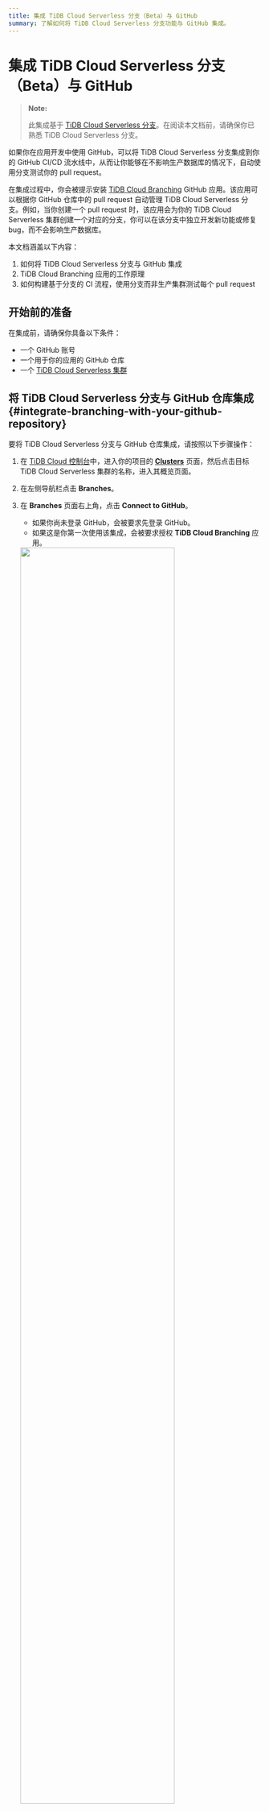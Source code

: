 ```yaml
---
title: 集成 TiDB Cloud Serverless 分支（Beta）与 GitHub
summary: 了解如何将 TiDB Cloud Serverless 分支功能与 GitHub 集成。
---
```


# 集成 TiDB Cloud Serverless 分支（Beta）与 GitHub

> **Note:**
>
> 此集成基于 [TiDB Cloud Serverless 分支](/tidb-cloud/branch-overview.md)。在阅读本文档前，请确保你已熟悉 TiDB Cloud Serverless 分支。

如果你在应用开发中使用 GitHub，可以将 TiDB Cloud Serverless 分支集成到你的 GitHub CI/CD 流水线中，从而让你能够在不影响生产数据库的情况下，自动使用分支测试你的 pull request。

在集成过程中，你会被提示安装 [TiDB Cloud Branching](https://github.com/apps/tidb-cloud-branching) GitHub 应用。该应用可以根据你 GitHub 仓库中的 pull request 自动管理 TiDB Cloud Serverless 分支。例如，当你创建一个 pull request 时，该应用会为你的 TiDB Cloud Serverless 集群创建一个对应的分支，你可以在该分支中独立开发新功能或修复 bug，而不会影响生产数据库。

本文档涵盖以下内容：

1. 如何将 TiDB Cloud Serverless 分支与 GitHub 集成
2. TiDB Cloud Branching 应用的工作原理
3. 如何构建基于分支的 CI 流程，使用分支而非生产集群测试每个 pull request

## 开始前的准备

在集成前，请确保你具备以下条件：

- 一个 GitHub 账号
- 一个用于你的应用的 GitHub 仓库
- 一个 [TiDB Cloud Serverless 集群](/tidb-cloud/create-tidb-cluster-serverless.md)

## 将 TiDB Cloud Serverless 分支与 GitHub 仓库集成 {#integrate-branching-with-your-github-repository}

要将 TiDB Cloud Serverless 分支与 GitHub 仓库集成，请按照以下步骤操作：

1. 在 [TiDB Cloud 控制台](https://tidbcloud.com/)中，进入你的项目的 [**Clusters**](https://tidbcloud.com/project/clusters) 页面，然后点击目标 TiDB Cloud Serverless 集群的名称，进入其概览页面。

2. 在左侧导航栏点击 **Branches**。

3. 在 **Branches** 页面右上角，点击 **Connect to GitHub**。

    - 如果你尚未登录 GitHub，会被要求先登录 GitHub。
    - 如果这是你第一次使用该集成，会被要求授权 **TiDB Cloud Branching** 应用。

   <img src="https://docs-download.pingcap.com/media/images/docs/tidb-cloud/branch/github-authorize.png" width="80%" />

4. 在 **Connect to GitHub** 对话框中，在 **GitHub Account** 下拉列表中选择一个 GitHub 账号。

    如果你的账号不在列表中，点击 **Install Other Account**，然后按照屏幕提示安装账号。

5. 在 **GitHub Repository** 下拉列表中选择你的目标仓库。如果列表较长，可以通过输入名称进行搜索。

6. 点击 **Connect**，将你的 TiDB Cloud Serverless 集群与 GitHub 仓库连接起来。

   <img src="https://docs-download.pingcap.com/media/images/docs/tidb-cloud/branch/github-connect.png" width="40%" />

## TiDB Cloud Branching 应用行为

将 TiDB Cloud Serverless 集群与 GitHub 仓库连接后，对于该仓库中的每个 pull request，[TiDB Cloud Branching](https://github.com/apps/tidb-cloud-branching) GitHub 应用都可以自动管理其对应的 TiDB Cloud Serverless 分支。以下是 pull request 变更的默认行为列表：

| Pull request 变更                  | TiDB Cloud Branching 应用行为                                                                                                                                                                                                                                                                                                                                        |
|------------------------------------|---------------------------------------------------------------------------------------------------------------------------------------------------------------------------------------------------------------------------------------------------------------------------------------------------------------------------------------------------------------------|
| 创建 pull request                  | 当你在仓库中创建 pull request 时，[TiDB Cloud Branching](https://github.com/apps/tidb-cloud-branching) 应用会为你的 TiDB Cloud Serverless 集群创建一个分支。当 `branch.mode` 设置为 `reset` 时，分支名称为 `${github_branch_name}_${pr_id}` 格式。当 `branch.mode` 设置为 `reserve` 时，分支名称为 `${github_branch_name}_${pr_id}_${commit_sha}` 格式。请注意，分支数量有 [限制](/tidb-cloud/branch-overview.md#limitations-and-quotas)。 |
| 向 pull request 推送新提交         | 当 `branch.mode` 设置为 `reset` 时，每次你向仓库中的 pull request 推送新提交，[TiDB Cloud Branching](https://github.com/apps/tidb-cloud-branching) 应用会重置 TiDB Cloud Serverless 分支。当 `branch.mode` 设置为 `reserve` 时，应用会为最新提交创建一个新分支。                                                                                                                            |
| 关闭或合并 pull request            | 当你关闭或合并 pull request 时，[TiDB Cloud Branching](https://github.com/apps/tidb-cloud-branching) 应用会删除该 pull request 对应的分支。                                                                                                                                                                                                                         |
| 重新打开 pull request              | 当你重新打开 pull request 时，[TiDB Cloud Branching](https://github.com/apps/tidb-cloud-branching) 应用会为该 pull request 的最新提交创建一个分支。                                                                                                                                                                                                                  |

## 配置 TiDB Cloud Branching 应用

要配置 [TiDB Cloud Branching](https://github.com/apps/tidb-cloud-branching) 应用的行为，你可以在仓库根目录下添加一个 `tidbcloud.yml` 文件，并根据以下说明将所需配置添加到该文件中。

### branch.blockList

**类型：** 字符串数组。**默认值：** `[]`。

指定禁止 TiDB Cloud Branching 应用的 GitHub 分支，即使它们在 `allowList` 中。

```yaml
github:
    branch:
        blockList:
            - ".*_doc"
            - ".*_blackList"
```

### branch.allowList

**类型：** 字符串数组。**默认值：** `[.*]`。

指定允许 TiDB Cloud Branching 应用的 GitHub 分支。

```yaml
github:
    branch:
        allowList:
            - ".*_db"
```

### branch.mode

**类型：** 字符串。**默认值：** `reset`。

指定 TiDB Cloud Branching 应用如何处理分支更新：

- 如果设置为 `reset`，TiDB Cloud Branching 应用会用最新数据更新已有分支。
- 如果设置为 `reserve`，TiDB Cloud Branching 应用会为你的最新提交创建一个新分支。

```yaml
github:
    branch:
        mode: reset
```

### branch.autoDestroy

**类型：** 布尔值。**默认值：** `true`。

如果设置为 `false`，当 pull request 被关闭或合并时，TiDB Cloud Branching 应用不会删除 TiDB Cloud Serverless 分支。

```yaml
github:
    branch:
        autoDestroy: true
```

## 创建基于分支的 CI 流程

使用分支的最佳实践之一是创建基于分支的 CI 流程。通过该流程，你可以在合并 pull request 之前，使用 TiDB Cloud Serverless 分支而不是生产集群测试你的代码。你可以在 [这里](https://github.com/shiyuhang0/tidbcloud-branch-gorm-example) 查看在线演示。

创建该流程的主要步骤如下：

1. [将 TiDB Cloud Serverless 分支与 GitHub 仓库集成](#integrate-branching-with-your-github-repository)。

2. 获取分支连接信息。

   你可以使用 [wait-for-tidbcloud-branch](https://github.com/tidbcloud/wait-for-tidbcloud-branch) action 等待 TiDB Cloud Serverless 分支就绪，并获取分支的连接信息。

    示例用法：

   ```yaml
   steps:
     - name: Wait for TiDB Cloud Serverless branch to be ready
       uses: tidbcloud/wait-for-tidbcloud-branch@v0
       id: wait-for-branch
       with:
         token: ${{ secrets.GITHUB_TOKEN }}
         public-key: ${{ secrets.TIDB_CLOUD_API_PUBLIC_KEY }}
         private-key: ${{ secrets.TIDB_CLOUD_API_PRIVATE_KEY }}

     - name: Test with TiDB Cloud Serverless branch
        run: |
           echo "The host is ${{ steps.wait-for-branch.outputs.host }}"
           echo "The user is ${{ steps.wait-for-branch.outputs.user }}"
           echo "The password is ${{ steps.wait-for-branch.outputs.password }}"
   ```
   
   - `token`：GitHub 会自动创建一个 [GITHUB_TOKEN](https://docs.github.com/en/actions/security-guides/automatic-token-authentication) 密钥。你可以直接使用它。
   - `public-key` 和 `private-key`：TiDB Cloud [API 密钥](https://docs.pingcap.com/tidbcloud/api/v1beta#section/Authentication/API-Key-Management)。

3. 修改你的测试代码。

   修改你的测试代码，使其能够从 GitHub Actions 接收连接信息。例如，你可以通过环境变量接收连接信息，具体可参考 [在线演示](https://github.com/shiyuhang0/tidbcloud-branch-gorm-example)。

## 后续操作

你可以通过以下示例，学习如何使用分支 GitHub 集成：

- [branching-gorm-example](https://github.com/tidbcloud/branching-gorm-example)
- [branching-django-example](https://github.com/tidbcloud/branching-django-example)
- [branching-rails-example](https://github.com/tidbcloud/branching-rails-example)

你也可以在不使用分支 GitHub 集成的情况下，构建自己的分支 CI/CD 流程。例如，你可以使用 [`setup-tidbcloud-cli`](https://github.com/tidbcloud/setup-tidbcloud-cli) 和 GitHub Actions 自定义你的 CI/CD 流程。